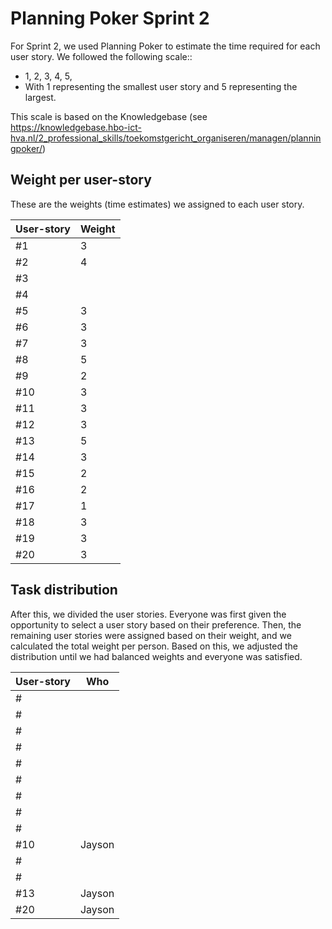 # Planning Poker Sprint 2
For Sprint 2, we used Planning Poker to estimate the time required for each user story. We followed the following scale::

- 1, 2, 3, 4, 5, 
- With 1 representing the smallest user story and 5 representing the largest.

This scale is based on the Knowledgebase (see https://knowledgebase.hbo-ict-hva.nl/2_professional_skills/toekomstgericht_organiseren/managen/planningpoker/)

## Weight per user-story
These are the weights (time estimates) we assigned to each user story.

| User-story | Weight |
|------------|--------|
| #1         | 3      |
| #2         | 4      |
| #3         |        |
| #4         |        |
| #5         | 3      |
| #6         | 3      |
| #7         | 3      |
| #8         | 5      |
| #9         | 2      |
| #10        | 3      |
| #11        | 3      |
| #12        | 3      |
| #13        | 5      |
| #14        | 3      |
| #15        | 2      |
| #16        | 2      |
| #17        | 1      |
| #18        | 3      |
| #19        | 3      |
| #20        | 3      |
## Task distribution
After this, we divided the user stories. Everyone was first given the opportunity to select a user story based on their preference. Then, the remaining user stories were assigned based on their weight, and we calculated the total weight per person. Based on this, we adjusted the distribution until we had balanced weights and everyone was satisfied.

| User-story | Who    |
|------------|--------|
| #          |        |
| #          |        | 
| #          |        |
| #          |        |
| #          |        |
| #          |        |
| #          |        |
| #          |        |
| #          |        |
| #10        | Jayson |
| #          |        |
| #          |        |
| #13        | Jayson |
| #20        | Jayson |

